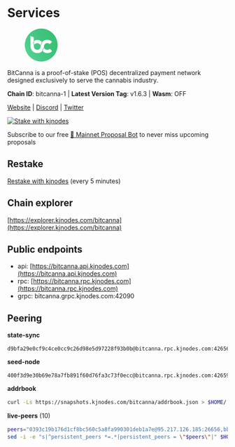 # Services

<figure><img src="https://raw.githubusercontent.com/kj89/cosmos-images/main/logos/bitcanna.png" alt=""><figcaption></figcaption></figure>

BitCanna is a proof-of-stake (POS) decentralized payment network designed exclusively to serve the cannabis industry. 

**Chain ID**: bitcanna-1 | **Latest Version Tag**: v1.6.3 | **Wasm**: OFF

[Website](https://www.bitcanna.io) | [Discord](https://discord.gg/9AVrzaVQvs) | [Twitter](https://twitter.com/BitCannaGlobal)

[![Stake with kjnodes](https://i.ibb.co/cr44Q8j/button-stake-with-kjnodes.png)](https://restake.app/bitcanna/bcnavaloper1aym6s8eza7kjvnxuwxufrzccz6vqvgnsc47cc7)

Subscribe to our free [🤖 Mainnet Proposal Bot](https://t.me/kjnodes_proposal_bot) to never miss upcoming proposals

## Restake

[Restake with kjnodes](https://restake.app/bitcanna/bcnavaloper1aym6s8eza7kjvnxuwxufrzccz6vqvgnsc47cc7) (every 5 minutes)
## Chain explorer
[https://explorer.kjnodes.com/bitcanna](https://explorer.kjnodes.com/bitcanna)

## Public endpoints

* api: [https://bitcanna.api.kjnodes.com](https://bitcanna.api.kjnodes.com)
* rpc: [https://bitcanna.rpc.kjnodes.com](https://bitcanna.rpc.kjnodes.com)
* grpc: bitcanna.grpc.kjnodes.com:42090

## Peering

**state-sync**

```text
d9bfa29e0cf9c4ce0cc9c26d98e5d97228f93b0b@bitcanna.rpc.kjnodes.com:42656
```

**seed-node**

```text
400f3d9e30b69e78a7fb891f60d76fa3c73f0ecc@bitcanna.rpc.kjnodes.com:42659
```

**addrbook**
```bash
curl -Ls https://snapshots.kjnodes.com/bitcanna/addrbook.json > $HOME/.bcna/config/addrbook.json
```

**live-peers** (10)
```bash
peers="0393c19b176d1cf8bc560c5a8fa990301deb1a7e@95.217.126.185:26656,bba10290da32f3cb41e15c3a192413666ce05cee@136.243.119.241:26656,803fc66e3bd7b724921ef9c40636067f36e880c6@65.108.199.222:32656,66ed3885f2932912df2b04646d2c3d643467719b@212.227.115.165:26656,5af4f132d1c63cbe9d828d58522fdbb4bd508880@136.244.29.116:31656,d9bfa29e0cf9c4ce0cc9c26d98e5d97228f93b0b@65.109.88.38:42656,8a3d8b8a6608f19fbdb34d330c9c9dd44a756a38@88.198.52.150:26666,471518432477e31ea348af246c0b54095d41352c@78.47.210.209:26656,d27dc1222e9ab0d90e49490ee315797afa14a03f@65.108.99.254:27656,b587bf827b5f680c417601b536ffbd505c88bb07@193.70.45.106:13056"
sed -i -e "s|^persistent_peers *=.*|persistent_peers = \"$peers\"|" $HOME/.bcna/config/config.toml
```
